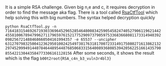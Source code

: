 It is a simple RSA challenge. Given big n,e and c, it requires decryption in order to find the message aka flag. There is a tool called [RsaCtfTool](https://github.com/Ganapati/RsaCtfTool) which help solving this with big numbers. 
The syntax helped decryption quickly 

``python RsaCtfTool.py -n 71641831546926719303369645296528546480083425905458247405279061196214424558100678947996271179659761521775290973790597533683668081173314940392098256721488468660504161994357 -e 65537 --uncipher 63127079832500412362950100242549738176318170072331491750802716138621322974529994914407846448954487685068331564008936808539420562251661435790855422130443584773306161128156``
After some seconds, it shows the result which is the flag ``b00t2root{RSA_c4n_b3_vuln3r4bl3}``
